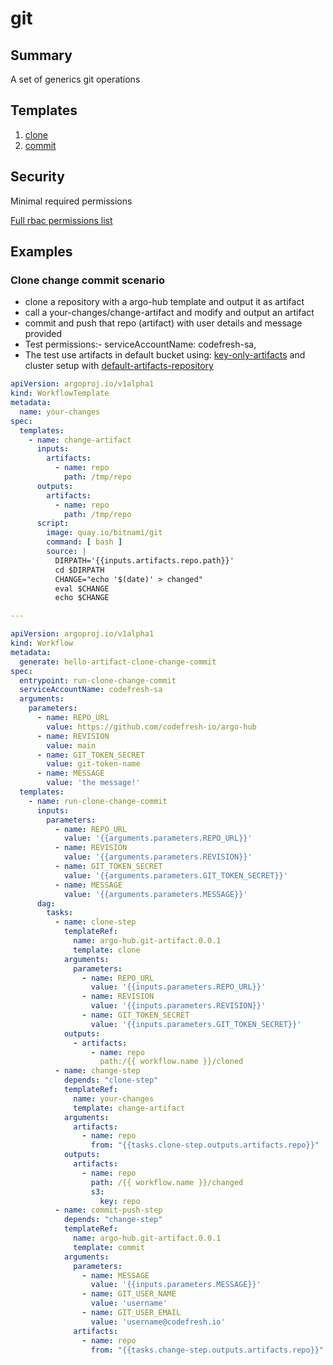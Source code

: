 # git

## Summary

A set of generics git operations

## Templates

1. [clone](https://github.com/codefresh-io/argo-hub/blob/main/workflows/git-artifact/versions/0.0.1/docs/clone.md)
2. [commit](https://github.com/codefresh-io/argo-hub/blob/main/workflows/git-artifact/versions/0.0.1/docs/commit.md)

## Security

Minimal required permissions

[Full rbac permissions list](https://github.com/codefresh-io/argo-hub/blob/main/workflows/git-artifact/versions/0.0.1/rbac.yaml)


## Examples
### Clone change commit scenario
* clone a repository with a argo-hub template and output it as artifact 
* call a your-changes/change-artifact and modify and output an artifact
* commit and push that repo (artifact) with user details and message provided
* Test permissions:- serviceAccountName: codefresh-sa, 
* The test use artifacts in default bucket using: [key-only-artifacts](https://argoproj.github.io/argo-workflows/key-only-artifacts) and cluster setup with [default-artifacts-repository](https://argoproj.github.io/argo-workflows/artifact-repository-ref)

```yaml
apiVersion: argoproj.io/v1alpha1
kind: WorkflowTemplate
metadata:
  name: your-changes
spec:
  templates:
    - name: change-artifact
      inputs:
        artifacts:
          - name: repo
            path: /tmp/repo
      outputs:
        artifacts:
          - name: repo
            path: /tmp/repo
      script:
        image: quay.io/bitnami/git
        command: [ bash ]
        source: |
          DIRPATH='{{inputs.artifacts.repo.path}}'
          cd $DIRPATH
          CHANGE="echo '$(date)' > changed"
          eval $CHANGE
          echo $CHANGE

---

apiVersion: argoproj.io/v1alpha1
kind: Workflow
metadata:
  generate: hello-artifact-clone-change-commit
spec:
  entrypoint: run-clone-change-commit
  serviceAccountName: codefresh-sa
  arguments:
    parameters:
      - name: REPO_URL
        value: https://github.com/codefresh-io/argo-hub
      - name: REVISION
        value: main
      - name: GIT_TOKEN_SECRET
        value: git-token-name
      - name: MESSAGE
        value: 'the message!'
  templates:
    - name: run-clone-change-commit
      inputs:
        parameters:
          - name: REPO_URL
            value: '{{arguments.parameters.REPO_URL}}'
          - name: REVISION
            value: '{{arguments.parameters.REVISION}}'
          - name: GIT_TOKEN_SECRET
            value: '{{arguments.parameters.GIT_TOKEN_SECRET}}'
          - name: MESSAGE
            value: '{{arguments.parameters.MESSAGE}}'
      dag:
        tasks:
          - name: clone-step
            templateRef:
              name: argo-hub.git-artifact.0.0.1
              template: clone
            arguments:
              parameters:
                - name: REPO_URL
                  value: '{{inputs.parameters.REPO_URL}}'
                - name: REVISION
                  value: '{{inputs.parameters.REVISION}}'
                - name: GIT_TOKEN_SECRET
                  value: '{{inputs.parameters.GIT_TOKEN_SECRET}}'
            outputs:
              - artifacts:
                  - name: repo
                    path:/{{ workflow.name }}/cloned
          - name: change-step
            depends: "clone-step"
            templateRef:
              name: your-changes
              template: change-artifact
            arguments:
              artifacts:
                - name: repo
                  from: "{{tasks.clone-step.outputs.artifacts.repo}}"
            outputs:
              artifacts:
                - name: repo
                  path: /{{ workflow.name }}/changed
                  s3:
                    key: repo
          - name: commit-push-step
            depends: "change-step"
            templateRef:
              name: argo-hub.git-artifact.0.0.1
              template: commit
            arguments:
              parameters:
                - name: MESSAGE
                  value: '{{inputs.parameters.MESSAGE}}'
                - name: GIT_USER_NAME
                  value: 'username'
                - name: GIT_USER_EMAIL
                  value: 'username@codefresh.io'
              artifacts:
                - name: repo
                  from: "{{tasks.change-step.outputs.artifacts.repo}}"
```
